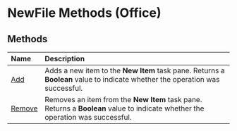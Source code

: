 
# NewFile Methods (Office)

## Methods



|**Name**|**Description**|
|:-----|:-----|
| [Add](094e4093-fc2d-beaa-4a63-b3ad88557907.md)|Adds a new item to the  **New Item** task pane. Returns a **Boolean** value to indicate whether the operation was successful.|
| [Remove](1954580b-3c8b-3e4b-0884-8d32932fbf58.md)|Removes an item from the  **New Item** task pane. Returns a **Boolean** value to indicate whether the operation was successful.|
